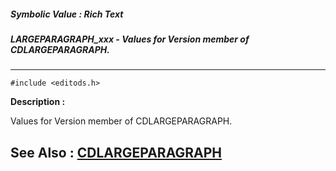 ##### Symbolic Value : Rich Text
##### LARGEPARAGRAPH_xxx - Values for Version member of CDLARGEPARAGRAPH.
---
```
#include <editods.h>
```
**Description :**

Values for Version member of CDLARGEPARAGRAPH.

**See Also :**
[CDLARGEPARAGRAPH](/reference/Data/CDLARGEPARAGRAPH)
---
